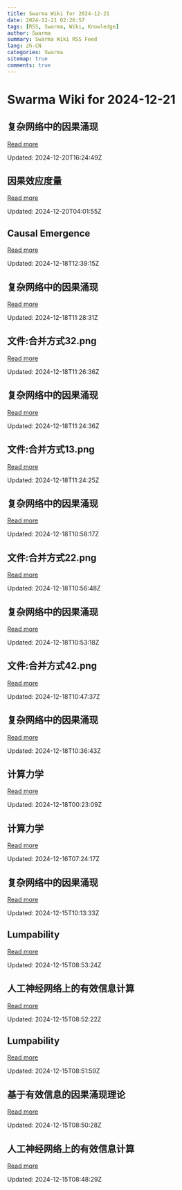 ```yaml
---
title: Swarma Wiki for 2024-12-21
date: 2024-12-21 02:26:57
tags: [RSS, Swarma, Wiki, Knowledge]
author: Swarma
summary: Swarma Wiki RSS Feed
lang: zh-CN
categories: Swarma
sitemap: true
comments: true
---
```


# Swarma Wiki for 2024-12-21

## 复杂网络中的因果涌现
[Read more](https://wiki.swarma.org/index.php?title=%E5%A4%8D%E6%9D%82%E7%BD%91%E7%BB%9C%E4%B8%AD%E7%9A%84%E5%9B%A0%E6%9E%9C%E6%B6%8C%E7%8E%B0&diff=40387&oldid=40370)

Updated: 2024-12-20T16:24:49Z

## 因果效应度量
[Read more](https://wiki.swarma.org/index.php?title=%E5%9B%A0%E6%9E%9C%E6%95%88%E5%BA%94%E5%BA%A6%E9%87%8F&diff=40372&oldid=0)

Updated: 2024-12-20T04:01:55Z

## Causal Emergence
[Read more](https://wiki.swarma.org/index.php?title=Causal_Emergence&diff=40371&oldid=40141)

Updated: 2024-12-18T12:39:15Z

## 复杂网络中的因果涌现
[Read more](https://wiki.swarma.org/index.php?title=%E5%A4%8D%E6%9D%82%E7%BD%91%E7%BB%9C%E4%B8%AD%E7%9A%84%E5%9B%A0%E6%9E%9C%E6%B6%8C%E7%8E%B0&diff=40370&oldid=40366)

Updated: 2024-12-18T11:28:31Z

## 文件:合并方式32.png
[Read more](https://wiki.swarma.org/index.php?title=%E6%96%87%E4%BB%B6:%E5%90%88%E5%B9%B6%E6%96%B9%E5%BC%8F32.png&diff=40367&oldid=0)

Updated: 2024-12-18T11:26:36Z

## 复杂网络中的因果涌现
[Read more](https://wiki.swarma.org/index.php?title=%E5%A4%8D%E6%9D%82%E7%BD%91%E7%BB%9C%E4%B8%AD%E7%9A%84%E5%9B%A0%E6%9E%9C%E6%B6%8C%E7%8E%B0&diff=40366&oldid=40364)

Updated: 2024-12-18T11:24:36Z

## 文件:合并方式13.png
[Read more](https://wiki.swarma.org/index.php?title=%E6%96%87%E4%BB%B6:%E5%90%88%E5%B9%B6%E6%96%B9%E5%BC%8F13.png&diff=40365&oldid=0)

Updated: 2024-12-18T11:24:25Z

## 复杂网络中的因果涌现
[Read more](https://wiki.swarma.org/index.php?title=%E5%A4%8D%E6%9D%82%E7%BD%91%E7%BB%9C%E4%B8%AD%E7%9A%84%E5%9B%A0%E6%9E%9C%E6%B6%8C%E7%8E%B0&diff=40364&oldid=40361)

Updated: 2024-12-18T10:58:17Z

## 文件:合并方式22.png
[Read more](https://wiki.swarma.org/index.php?title=%E6%96%87%E4%BB%B6:%E5%90%88%E5%B9%B6%E6%96%B9%E5%BC%8F22.png&diff=40362&oldid=0)

Updated: 2024-12-18T10:56:48Z

## 复杂网络中的因果涌现
[Read more](https://wiki.swarma.org/index.php?title=%E5%A4%8D%E6%9D%82%E7%BD%91%E7%BB%9C%E4%B8%AD%E7%9A%84%E5%9B%A0%E6%9E%9C%E6%B6%8C%E7%8E%B0&diff=40361&oldid=40358)

Updated: 2024-12-18T10:53:18Z

## 文件:合并方式42.png
[Read more](https://wiki.swarma.org/index.php?title=%E6%96%87%E4%BB%B6:%E5%90%88%E5%B9%B6%E6%96%B9%E5%BC%8F42.png&diff=40359&oldid=0)

Updated: 2024-12-18T10:47:37Z

## 复杂网络中的因果涌现
[Read more](https://wiki.swarma.org/index.php?title=%E5%A4%8D%E6%9D%82%E7%BD%91%E7%BB%9C%E4%B8%AD%E7%9A%84%E5%9B%A0%E6%9E%9C%E6%B6%8C%E7%8E%B0&diff=40358&oldid=40349)

Updated: 2024-12-18T10:36:43Z

## 计算力学
[Read more](https://wiki.swarma.org/index.php?title=%E8%AE%A1%E7%AE%97%E5%8A%9B%E5%AD%A6&diff=40356&oldid=40355)

Updated: 2024-12-18T00:23:09Z

## 计算力学
[Read more](https://wiki.swarma.org/index.php?title=%E8%AE%A1%E7%AE%97%E5%8A%9B%E5%AD%A6&diff=40355&oldid=40324)

Updated: 2024-12-16T07:24:17Z

## 复杂网络中的因果涌现
[Read more](https://wiki.swarma.org/index.php?title=%E5%A4%8D%E6%9D%82%E7%BD%91%E7%BB%9C%E4%B8%AD%E7%9A%84%E5%9B%A0%E6%9E%9C%E6%B6%8C%E7%8E%B0&diff=40349&oldid=40295)

Updated: 2024-12-15T10:13:33Z

## Lumpability
[Read more](https://wiki.swarma.org/index.php?title=Lumpability&diff=40346&oldid=40344)

Updated: 2024-12-15T08:53:24Z

## 人工神经网络上的有效信息计算
[Read more](https://wiki.swarma.org/index.php?title=%E4%BA%BA%E5%B7%A5%E7%A5%9E%E7%BB%8F%E7%BD%91%E7%BB%9C%E4%B8%8A%E7%9A%84%E6%9C%89%E6%95%88%E4%BF%A1%E6%81%AF%E8%AE%A1%E7%AE%97&diff=40345&oldid=40340)

Updated: 2024-12-15T08:52:22Z

## Lumpability
[Read more](https://wiki.swarma.org/index.php?title=Lumpability&diff=40344&oldid=40293)

Updated: 2024-12-15T08:51:59Z

## 基于有效信息的因果涌现理论
[Read more](https://wiki.swarma.org/index.php?title=%E5%9F%BA%E4%BA%8E%E6%9C%89%E6%95%88%E4%BF%A1%E6%81%AF%E7%9A%84%E5%9B%A0%E6%9E%9C%E6%B6%8C%E7%8E%B0%E7%90%86%E8%AE%BA&diff=40343&oldid=40331)

Updated: 2024-12-15T08:50:28Z

## 人工神经网络上的有效信息计算
[Read more](https://wiki.swarma.org/index.php?title=%E4%BA%BA%E5%B7%A5%E7%A5%9E%E7%BB%8F%E7%BD%91%E7%BB%9C%E4%B8%8A%E7%9A%84%E6%9C%89%E6%95%88%E4%BF%A1%E6%81%AF%E8%AE%A1%E7%AE%97&diff=40340&oldid=40337)

Updated: 2024-12-15T08:48:29Z

